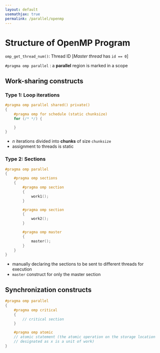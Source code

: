 ```yaml
---
layout: default
usemathjax: true
permalink: /parallel/openmp
---
```


# Structure of OpenMP Program

`omp_get_thread_num()`: Thread ID [*Master thread* has `id == 0`]

`#pragma omp parallel` : a **parallel** region is marked in a scope

## Work-sharing constructs

### Type 1: Loop iterations

```cpp
#pragma omp parallel shared() private()
{
    #pragma omp for schedule (static chunksize)
    for (/* */) {

    }
}
```

- $n$ iterations divided into **chunks** of size `chunksize`
- assignment to threads is static 

### Type 2: Sections

```cpp
#pragma omp parallel 
{
    #pragma omp sections
    {
        #pragma omp section
        {
            work1();
        }

        #pragma omp section
        {
            work2();
        }

        #pragma omp master
        {
            master();
        }
    }
}
```

- manually declaring the sections to be sent to different threads for execution
- `master` construct for only the master section

## Synchronization constructs

```cpp
#pragma omp parallel 
{
    #pragma omp critical
    {
        // critical section
    }

    #pragma omp atomic
    // atomic statement (the atomic operation on the storage location 
    // designated as x is a unit of work)
}
```